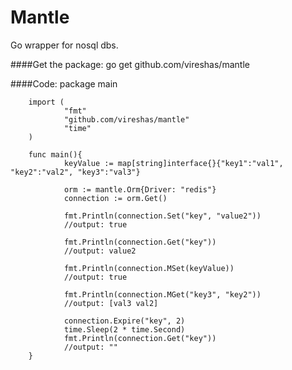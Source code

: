 Mantle
======

Go wrapper for nosql dbs.

####Get the package:
        go get github.com/vireshas/mantle
        
####Code:
        package main

        import (
                "fmt"
                "github.com/vireshas/mantle"
                "time"
        )

        func main(){
                keyValue := map[string]interface{}{"key1":"val1", "key2":"val2", "key3":"val3"}

                orm := mantle.Orm{Driver: "redis"}
                connection := orm.Get()

                fmt.Println(connection.Set("key", "value2"))
                //output: true

                fmt.Println(connection.Get("key"))
                //output: value2

                fmt.Println(connection.MSet(keyValue))
                //output: true

                fmt.Println(connection.MGet("key3", "key2"))
                //output: [val3 val2]

                connection.Expire("key", 2)
                time.Sleep(2 * time.Second)
                fmt.Println(connection.Get("key"))
                //output: "" 
        }
